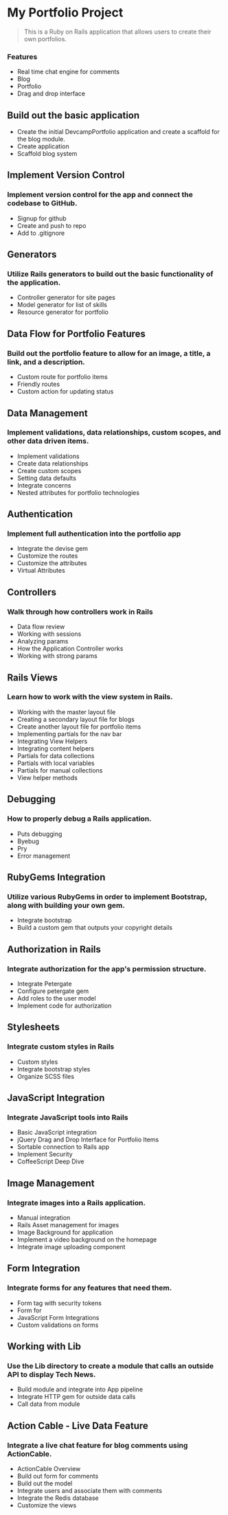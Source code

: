 # My Portfolio Project

> This is a Ruby on Rails application that allows users to create their own portfolios. 

### Features

- Real time chat engine for comments
- Blog
- Portfolio 
- Drag and drop interface

## Build out the basic application	
- Create the initial DevcampPortfolio application and create a scaffold for the blog module.	
- Create application		
- Scaffold blog system		

## Implement Version Control	
### Implement version control for the app and connect the codebase to GitHub.
- Signup for github		
- Create and push to repo		
- Add to .gitignore	

## Generators	
### Utilize Rails generators to build out the basic functionality of the application.	
- Controller generator for site pages		
- Model generator for list of skills		
- Resource generator for portfolio	

## Data Flow for Portfolio Features	
### Build out the portfolio feature to allow for an image, a title, a link, and a description.	
- Custom route for portfolio items		
- Friendly routes		
- Custom action for updating status

## Data Management	
### Implement validations, data relationships, custom scopes, and other data driven items.	
- Implement validations		
- Create data relationships		
- Create custom scopes		
- Setting data defaults		
- Integrate concerns		
- Nested attributes for portfolio technologies 			

## Authentication
### Implement full authentication into the portfolio app
- Integrate the devise gem
- Customize the routes
- Customize the attributes 
- Virtual Attributes

## Controllers	
### Walk through how controllers work in Rails	
- Data flow review		
- Working with sessions		
- Analyzing params		
- How the Application Controller works		
- Working with strong params

## Rails Views	
### Learn how to work with the view system in Rails.	
- Working with the master layout file		
- Creating a secondary layout file for blogs		
- Create another layout file for portfolio items		
- Implementing partials for the nav bar		
- Integrating View Helpers		
- Integrating content helpers		
- Partials for data collections		
- Partials with local variables		
- Partials for manual collections
- View helper methods		
																									
## Debugging	
### How to properly debug a Rails application.	
- Puts debugging		
- Byebug		
- Pry		
- Error management

## RubyGems Integration	
### Utilize various RubyGems in order to implement Bootstrap, along with building your own gem.	
- Integrate bootstrap			
- Build a custom gem that outputs your copyright details	

## Authorization in Rails
### Integrate authorization for the app's permission structure.
- Integrate Petergate
- Configure petergate gem
- Add roles to the user model
- Implement code for authorization

## Stylesheets	
### Integrate custom styles in Rails	
- Custom styles		
- Integrate bootstrap styles		
- Organize SCSS files

## JavaScript Integration	
### Integrate JavaScript tools into Rails	
- Basic JavaScript integration		
- jQuery Drag and Drop Interface for Portfolio Items
- Sortable connection to Rails app
- Implement Security
- CoffeeScript Deep Dive		

## Image Management	
### Integrate images into a Rails application.	
- Manual integration		
- Rails Asset management for images		
- Image Background for application
- Implement a video background on the homepage	
- Integrate image uploading component

## Form Integration	
### Integrate forms for any features that need them.	
- Form tag with security tokens		
- Form for		
- JavaScript Form Integrations		
- Custom validations on forms

## Working with Lib	
### Use the Lib directory to create a module that calls an outside API to display Tech News.	
- Build module and integrate into App pipeline		
- Integrate HTTP gem for outside data calls		
- Call data from module		

## Action Cable - Live Data Feature	
### Integrate a live chat feature for blog comments using ActionCable.	
- ActionCable Overview		
- Build out form for comments		
- Build out the model		
- Integrate users and associate them with comments		
- Integrate the Redis database		
- Customize the views																					
																									
																									
																										
																										
																											
																								
																									

																							
	

